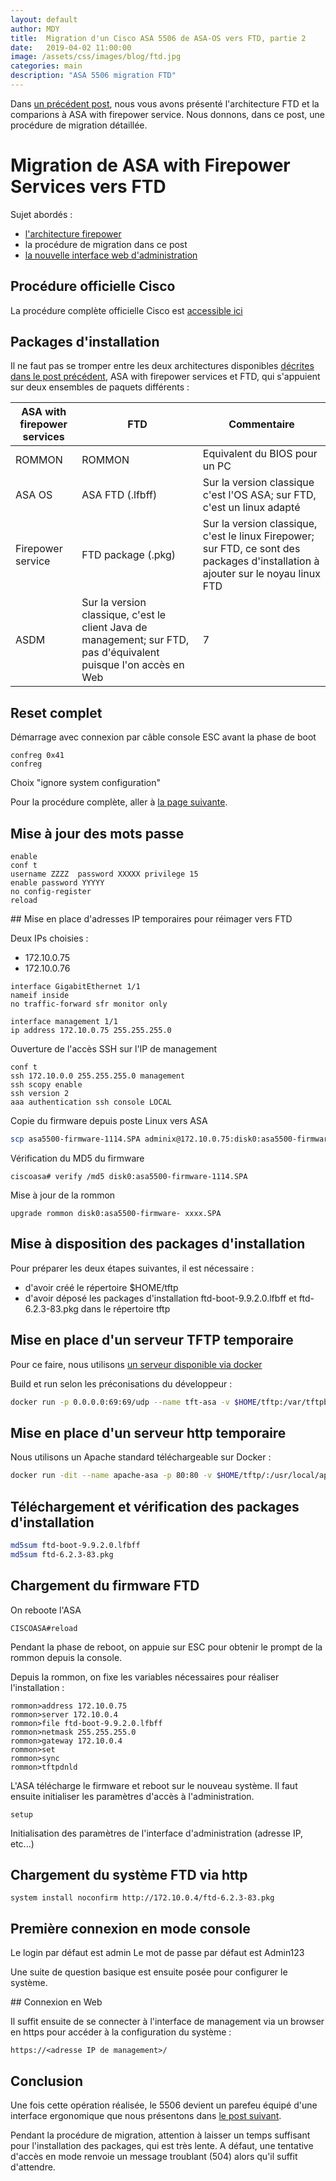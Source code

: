 ```yaml
---
layout: default
author: MDY
title:  Migration d'un Cisco ASA 5506 de ASA-OS vers FTD, partie 2
date:   2019-04-02 11:00:00
image: /assets/css/images/blog/ftd.jpg
categories: main
description: "ASA 5506 migration FTD"
---
```

Dans [un précédent post](migration-asa-vers-ftd-p1.html), nous vous avons présenté l'architecture FTD et la comparions à ASA with firepower service. Nous donnons, dans ce post, une procédure de migration détaillée.
<!--break-->

# Migration de ASA with Firepower Services vers FTD

Sujet abordés :

- [l'architecture firepower](migration-asa-vers-ftd-p1.html)
- la procédure de migration dans ce post
- [la nouvelle interface web d'administration](migration-asa-vers-ftd-p3.html)

## Procédure officielle Cisco

La procédure complète officielle Cisco est [accessible ici](https://www.cisco.com/c/en/us/td/docs/security/firepower/quick_start/reimage/asa-ftd-reimage.html)

## Packages d'installation

Il ne faut pas se tromper entre les deux architectures disponibles [décrites dans le post précédent](migration-asa-vers-ftd-p1.html), ASA with firepower services et FTD, qui s'appuient sur deux ensembles de paquets différents :

| ASA with firepower services | FTD | Commentaire |
|-----------------------------|-----|-------------|
| ROMMON | ROMMON | Equivalent du BIOS pour un PC |
| ASA OS | ASA FTD (.lfbff) | Sur la version classique c'est l'OS ASA; sur FTD, c'est un linux adapté |
| Firepower service | FTD package (.pkg) | Sur la version classique, c'est le linux Firepower; sur FTD, ce sont des packages d'installation à ajouter sur le noyau linux FTD |
| ASDM | Sur la version classique, c'est le client Java de management; sur FTD, pas d'équivalent puisque l'on accès en Web |7

## Reset complet

Démarrage avec connexion par câble console
ESC avant la phase de boot

```ios
confreg 0x41
confreg
```

Choix "ignore system configuration"

Pour la procédure complète, aller à [la page suivante](https://community.cisco.com/t5/security-documents/asa-password-recovery/ta-p/3126046).

## Mise à jour des mots passe

```ios
enable
conf t
username ZZZZ  password XXXXX privilege 15
enable password YYYYY
no config-register
reload
```

## Mise en place d'adresses IP temporaires pour réimager vers FTD

Deux IPs choisies :

- 172.10.0.75
- 172.10.0.76

```ios
interface GigabitEthernet 1/1
nameif inside
no traffic-forward sfr monitor only

interface management 1/1
ip address 172.10.0.75 255.255.255.0
```

Ouverture de l'accès SSH sur l'IP de management

```ios
conf t
ssh 172.10.0.0 255.255.255.0 management
ssh scopy enable
ssh version 2
aaa authentication ssh console LOCAL
```

Copie du firmware depuis poste Linux vers ASA

```bash
scp asa5500-firmware-1114.SPA adminix@172.10.0.75:disk0:asa5500-firmware-1114.SPA
```

Vérification du MD5 du firmware

```ios
ciscoasa# verify /md5 disk0:asa5500-firmware-1114.SPA
```

Mise à jour de la rommon

```ios
upgrade rommon disk0:asa5500-firmware- xxxx.SPA
```

## Mise à disposition des packages d'installation

Pour préparer les deux étapes suivantes, il est nécessaire :

- d'avoir créé le répertoire $HOME/tftp
- d'avoir déposé les packages d'installation ftd-boot-9.9.2.0.lfbff et ftd-6.2.3-83.pkg dans le répertoire tftp

## Mise en place d'un serveur TFTP temporaire

Pour ce faire, nous utilisons  [un serveur disponible via docker](https://hub.docker.com/r/pghalliday/tftp/)

Build et run selon les préconisations du développeur :

```bash
docker run -p 0.0.0.0:69:69/udp --name tft-asa -v $HOME/tftp:/var/tftpboot -i -t pghalliday/tftp
```

## Mise en place d'un serveur http temporaire

Nous utilisons un Apache standard téléchargeable sur Docker :

```bash
docker run -dit --name apache-asa -p 80:80 -v $HOME/tftp/:/usr/local/apache2/htdocs/ httpd:2.4
```

## Téléchargement et vérification des packages d'installation

```bash
md5sum ftd-boot-9.9.2.0.lfbff
md5sum ftd-6.2.3-83.pkg
```

## Chargement du firmware FTD

On reboote l'ASA
```
CISCOASA#reload
```

Pendant la phase de reboot, on appuie sur ESC pour obtenir le prompt de la rommon depuis la console.

Depuis la rommon, on fixe les variables nécessaires pour réaliser l'installation :

```ios
rommon>address 172.10.0.75
rommon>server 172.10.0.4
rommon>file ftd-boot-9.9.2.0.lfbff
rommon>netmask 255.255.255.0
rommon>gateway 172.10.0.4
rommon>set
rommon>sync
rommon>tftpdnld
```

L'ASA télécharge le firmware et reboot sur le nouveau système. Il faut ensuite initialiser les paramètres d'accès à l'administration.

```ios
setup
```

Initialisation des paramètres de l'interface d'administration (adresse IP, etc...)

## Chargement du système FTD via http

```ios
system install noconfirm http://172.10.0.4/ftd-6.2.3-83.pkg
```

## Première connexion en mode console

Le login par défaut est admin
Le mot de passe par défaut est Admin123

Une suite de question basique est ensuite posée pour configurer le système.

## Connexion en Web

Il suffit ensuite de se connecter à l'interface de management via un browser en https pour accéder à la configuration du système :

```ios
https://<adresse IP de management>/
```

## Conclusion

Une fois cette opération réalisée, le 5506 devient un parefeu équipé d'une interface ergonomique que nous présentons dans [le post suivant](migration-asa-vers-ftd-p3.html). 

Pendant la procédure de migration, attention à laisser un temps suffisant pour l'installation des packages, qui est très lente. A défaut, une tentative d'accès en mode renvoie un message troublant (504) alors qu'il suffit d'attendre.
